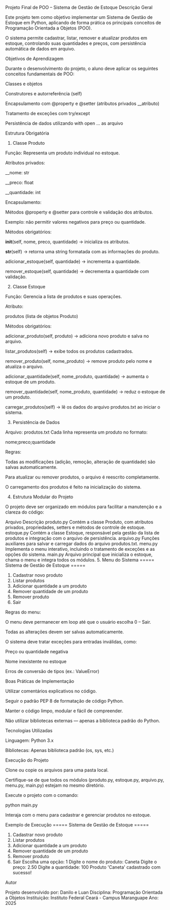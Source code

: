 Projeto Final de POO – Sistema de Gestão de Estoque
Descrição Geral

Este projeto tem como objetivo implementar um Sistema de Gestão de Estoque em Python, aplicando de forma prática os principais conceitos de Programação Orientada a Objetos (POO).

O sistema permite cadastrar, listar, remover e atualizar produtos em estoque, controlando suas quantidades e preços, com persistência automática de dados em arquivo.

Objetivos de Aprendizagem

Durante o desenvolvimento do projeto, o aluno deve aplicar os seguintes conceitos fundamentais de POO:

Classes e objetos

Construtores e autorreferência (self)

Encapsulamento com @property e @setter (atributos privados __atributo)

Tratamento de exceções com try/except

Persistência de dados utilizando with open ... as arquivo

Estrutura Obrigatória
1. Classe Produto

Função: Representa um produto individual no estoque.

Atributos privados:

__nome: str

__preco: float

__quantidade: int

Encapsulamento:

Métodos @property e @setter para controle e validação dos atributos.

Exemplo: não permitir valores negativos para preço ou quantidade.

Métodos obrigatórios:

__init__(self, nome, preco, quantidade) → inicializa os atributos.

__str__(self) → retorna uma string formatada com as informações do produto.

adicionar_estoque(self, quantidade) → incrementa a quantidade.

remover_estoque(self, quantidade) → decrementa a quantidade com validação.

2. Classe Estoque

Função: Gerencia a lista de produtos e suas operações.

Atributo:

produtos (lista de objetos Produto)

Métodos obrigatórios:

adicionar_produto(self, produto) → adiciona novo produto e salva no arquivo.

listar_produtos(self) → exibe todos os produtos cadastrados.

remover_produto(self, nome_produto) → remove produto pelo nome e atualiza o arquivo.

adicionar_quantidade(self, nome_produto, quantidade) → aumenta o estoque de um produto.

remover_quantidade(self, nome_produto, quantidade) → reduz o estoque de um produto.

carregar_produtos(self) → lê os dados do arquivo produtos.txt ao iniciar o sistema.

3. Persistência de Dados

Arquivo: produtos.txt
Cada linha representa um produto no formato:

nome;preco;quantidade


Regras:

Todas as modificações (adição, remoção, alteração de quantidade) são salvas automaticamente.

Para atualizar ou remover produtos, o arquivo é reescrito completamente.

O carregamento dos produtos é feito na inicialização do sistema.

4. Estrutura Modular do Projeto

O projeto deve ser organizado em módulos para facilitar a manutenção e a clareza do código:

Arquivo	Descrição
produto.py	Contém a classe Produto, com atributos privados, propriedades, setters e métodos de controle de estoque.
estoque.py	Contém a classe Estoque, responsável pela gestão da lista de produtos e integração com o arquivo de persistência.
arquivo.py	Funções auxiliares para salvar e carregar dados do arquivo produtos.txt.
menu.py	Implementa o menu interativo, incluindo o tratamento de exceções e as opções do sistema.
main.py	Arquivo principal que inicializa o estoque, chama o menu e integra todos os módulos.
5. Menu do Sistema
===== Sistema de Gestão de Estoque =====
1. Cadastrar novo produto
2. Listar produtos
3. Adicionar quantidade a um produto
4. Remover quantidade de um produto
5. Remover produto
0. Sair


Regras do menu:

O menu deve permanecer em loop até que o usuário escolha 0 – Sair.

Todas as alterações devem ser salvas automaticamente.

O sistema deve tratar exceções para entradas inválidas, como:

Preço ou quantidade negativa

Nome inexistente no estoque

Erros de conversão de tipos (ex.: ValueError)

Boas Práticas de Implementação

Utilizar comentários explicativos no código.

Seguir o padrão PEP 8 de formatação de código Python.

Manter o código limpo, modular e fácil de compreender.

Não utilizar bibliotecas externas — apenas a biblioteca padrão do Python.

Tecnologias Utilizadas

Linguagem: Python 3.x

Bibliotecas: Apenas biblioteca padrão (os, sys, etc.)

Execução do Projeto

Clone ou copie os arquivos para uma pasta local.

Certifique-se de que todos os módulos (produto.py, estoque.py, arquivo.py, menu.py, main.py) estejam no mesmo diretório.

Execute o projeto com o comando:

python main.py


Interaja com o menu para cadastrar e gerenciar produtos no estoque.

Exemplo de Execução
===== Sistema de Gestão de Estoque =====
1. Cadastrar novo produto
2. Listar produtos
3. Adicionar quantidade a um produto
4. Remover quantidade de um produto
5. Remover produto
0. Sair
Escolha uma opção: 1
Digite o nome do produto: Caneta
Digite o preço: 2.50
Digite a quantidade: 100
Produto 'Caneta' cadastrado com sucesso!

Autor

Projeto desenvolvido por: Danilo e Luan
Disciplina: Programação Orientada a Objetos
Instituição: Instituto Federal Ceará - Campus Maranguape
Ano: 2025
